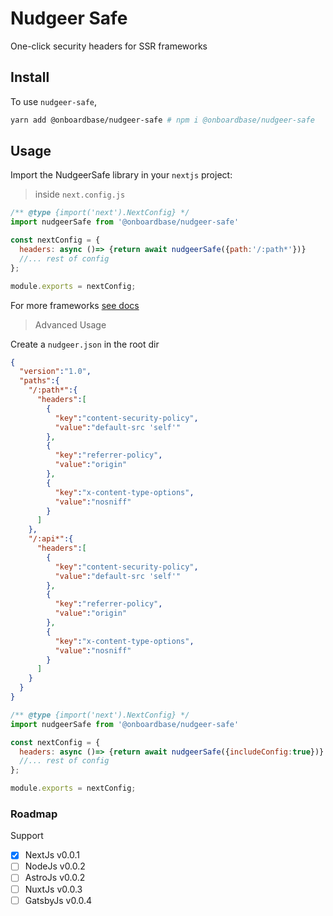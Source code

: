# Nudgeer Safe

One-click security headers for SSR frameworks

## Install

To use `nudgeer-safe`,

```bash
yarn add @onboardbase/nudgeer-safe # npm i @onboardbase/nudgeer-safe
```

## Usage

Import the NudgeerSafe library in your `nextjs` project:

> inside `next.config.js`

```js
/** @type {import('next').NextConfig} */
import nudgeerSafe from '@onboardbase/nudgeer-safe'

const nextConfig = {
  headers: async ()=> {return await nudgeerSafe({path:'/:path*'})}
  //... rest of config
};

module.exports = nextConfig;

```
For more frameworks [see docs](https://docs.nudgeer.com)

> Advanced Usage

Create a `nudgeer.json` in the root dir

```json
{
  "version":"1.0",
  "paths":{
    "/:path*":{
      "headers":[
        {
          "key":"content-security-policy",
          "value":"default-src 'self'"
        },
        {
          "key":"referrer-policy",
          "value":"origin"
        },
        {
          "key":"x-content-type-options",
          "value":"nosniff"
        }
      ]
    },
    "/:api*":{
      "headers":[
        {
          "key":"content-security-policy",
          "value":"default-src 'self'"
        },
        {
          "key":"referrer-policy",
          "value":"origin"
        },
        {
          "key":"x-content-type-options",
          "value":"nosniff"
        }
      ]
    }
  }
}

```

```js
/** @type {import('next').NextConfig} */
import nudgeerSafe from '@onboardbase/nudgeer-safe'

const nextConfig = {
  headers: async ()=> {return await nudgeerSafe({includeConfig:true})}
  //... rest of config
};

module.exports = nextConfig;
```

### Roadmap
Support
- [x] NextJs v0.0.1
- [ ] NodeJs v0.0.2
- [ ] AstroJs v0.0.2
- [ ] NuxtJs  v0.0.3
- [ ] GatsbyJs v0.0.4

